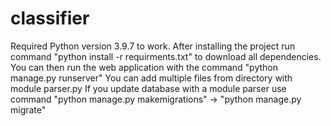 # classifier
Required Python version 3.9.7 to work.
After installing the project run command "python install -r requirments.txt" to download all dependencies.
You can then run the web application with the command "python manage.py runserver"
You can add multiple files from directory with module parser.py
If you update database with a module parser use command "python manage.py makemigrations" -> "python manage.py migrate"
